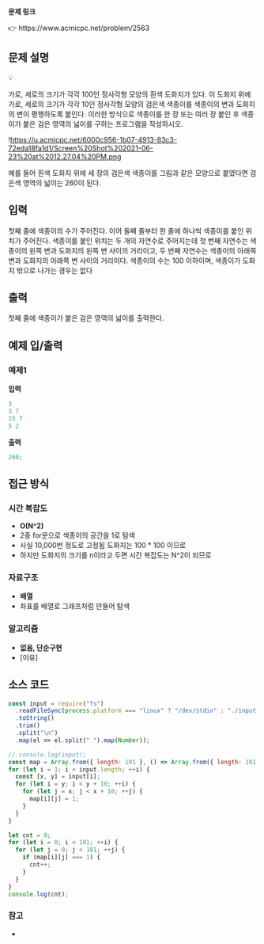 **문제 링크**

<aside>
👉 https://www.acmicpc.net/problem/2563

</aside>

## 문제 설명

<aside>
💡

가로, 세로의 크기가 각각 100인 정사각형 모양의 흰색 도화지가 있다. 이 도화지 위에 가로, 세로의 크기가 각각 10인 정사각형 모양의 검은색 색종이를 색종이의 변과 도화지의 변이 평행하도록 붙인다. 이러한 방식으로 색종이를 한 장 또는 여러 장 붙인 후 색종이가 붙은 검은 영역의 넓이를 구하는 프로그램을 작성하시오.

!https://u.acmicpc.net/6000c956-1b07-4913-83c3-72eda18fa1d1/Screen%20Shot%202021-06-23%20at%2012.27.04%20PM.png

예를 들어 흰색 도화지 위에 세 장의 검은색 색종이를 그림과 같은 모양으로 붙였다면 검은색 영역의 넓이는 260이 된다.

</aside>

## 입력

첫째 줄에 색종이의 수가 주어진다. 이어 둘째 줄부터 한 줄에 하나씩 색종이를 붙인 위치가 주어진다. 색종이를 붙인 위치는 두 개의 자연수로 주어지는데 첫 번째 자연수는 색종이의 왼쪽 변과 도화지의 왼쪽 변 사이의 거리이고, 두 번째 자연수는 색종이의 아래쪽 변과 도화지의 아래쪽 변 사이의 거리이다. 색종이의 수는 100 이하이며, 색종이가 도화지 밖으로 나가는 경우는 없다

## 출력

첫째 줄에 색종이가 붙은 검은 영역의 넓이를 출력한다.

## 예제 입/출력

### 예제1

**입력**

```jsx
3
3 7
15 7
5 2
```

**출력**

```jsx
260;
```

## 접근 방식

### 시간 복잡도

- **O(N^2)**
- 2중 for문으로 색종이의 공간을 1로 탐색
- 사실 10,000번 정도로 고정됨 도화지는 100 \* 100 이므로
- 하지만 도화지의 크기를 n이라고 두면 시간 복잡도는 N^2이 되므로

### 자료구조

- **배열**
- 좌표를 배열로 그래프처럼 만들어 탐색

### 알고리즘

- **없음, 단순구현**
- [이유]

## 소스 코드

```jsx
const input = require("fs")
  .readFileSync(process.platform === "linux" ? "/dev/stdin" : "./input.txt")
  .toString()
  .trim()
  .split("\n")
  .map(el => el.split(" ").map(Number));

// console.log(input);
const map = Array.from({ length: 101 }, () => Array.from({ length: 101 }, () => 0));
for (let i = 1; i < input.length; ++i) {
  const [x, y] = input[i];
  for (let i = y; i < y + 10; ++i) {
    for (let j = x; j < x + 10; ++j) {
      map[i][j] = 1;
    }
  }
}

let cnt = 0;
for (let i = 0; i < 101; ++i) {
  for (let j = 0; j < 101; ++j) {
    if (map[i][j] === 1) {
      cnt++;
    }
  }
}
console.log(cnt);
```

### 참고

-
